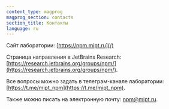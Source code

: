 ```yaml
---
content_type: magprog
magprog_section: contacts
section_title: Контакты
language: ru
---
```


Сайт лаборатории: [https://npm.mipt.ru](/)

Страница направления в JetBrains Research: [https://research.jetbrains.org/groups/npm/](https://research.jetbrains.org/groups/npm/).

Все вопросы можно задать в телеграм-канале лаборатории: [https://t.me/mipt_npm](https://t.me/mipt_npm).

Также можно писать на электронную почту: <a href='mailto&#58;&#110;p&#109;&#64;m%&#54;&#57;%70&#116;&#46;ru'>npm&#64;mip&#116;&#46;ru</a>.
